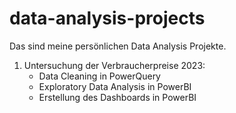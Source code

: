 # data-analysis-projects

Das sind meine persönlichen Data Analysis Projekte.

1. Untersuchung der Verbraucherpreise 2023: 
    * Data Cleaning in PowerQuery
    * Exploratory Data Analysis in PowerBI
    * Erstellung des Dashboards in PowerBI